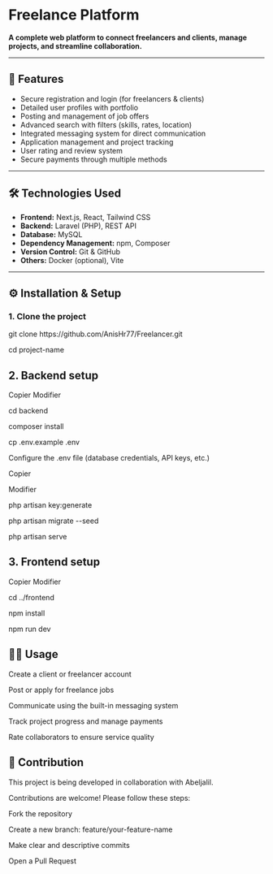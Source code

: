 # Freelance Platform

**A complete web platform to connect freelancers and clients, manage projects, and streamline collaboration.**

---

## 🚀 Features

- Secure registration and login (for freelancers & clients)  
- Detailed user profiles with portfolio  
- Posting and management of job offers  
- Advanced search with filters (skills, rates, location)  
- Integrated messaging system for direct communication  
- Application management and project tracking  
- User rating and review system  
- Secure payments through multiple methods

---

## 🛠 Technologies Used

- **Frontend:** Next.js, React, Tailwind CSS  
- **Backend:** Laravel (PHP), REST API  
- **Database:** MySQL  
- **Dependency Management:** npm, Composer  
- **Version Control:** Git & GitHub  
- **Others:** Docker (optional), Vite

---

## ⚙️ Installation & Setup

### 1. Clone the project

<p></p>
<p></p> git clone https://github.com/AnisHr77/Freelancer.git
<p></p> cd project-name<p></p>

## 2. Backend setup

Copier
Modifier
<p></p> cd backend
<p></p> composer install
<p></p> cp .env.example .env
<p></p> Configure the .env file (database credentials, API keys, etc.)


<p></p> Copier
<p></p> Modifier
<p></p>php artisan key:generate
<p></p>php artisan migrate --seed
<p></p>php artisan serve

## 3. Frontend setup

Copier
Modifier
<p></p>cd ../frontend
<p></p>npm install
<p></p>npm run dev

## 🧑‍💻 Usage
Create a client or freelancer account

Post or apply for freelance jobs

Communicate using the built-in messaging system

Track project progress and manage payments

Rate collaborators to ensure service quality

## 🤝 Contribution
This project is being developed in collaboration with Abeljalil.

Contributions are welcome! Please follow these steps:

Fork the repository

Create a new branch: feature/your-feature-name

Make clear and descriptive commits

Open a Pull Request
